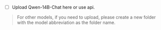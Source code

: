 - [ ] Upload Qwen-14B-Chat here or use api.

> For other models, if you need to upload, please create a new folder with the model abbreviation as the folder name.
